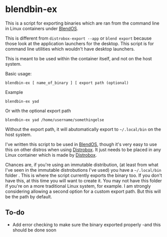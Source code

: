 # blendbin-ex
This is a script for exporting binaries which are ran from the command line in Linux containers under [BlendOS](https://github.com/blend-os/blendOS).

This is different from `distrobox-export --app` or `blend export` because those look at the application launchers for the desktop. This script is for command line utilities which wouldn't have desktop launchers. 

This is meant to be used within the container itself, and not on the host system. 

Basic usage:

`blendbin-ex [ name_of_binary ] [ export path (optional)`

Example

`blendbin-ex yad`

Or with the optional export path

`blendbin-ex yad /home/username/somethingelse`

Without the export path, it will abutomatically export to `~/.local/bin` on the host system.

I've written this script to be used in [BlendOS](https://github.com/blend-os/blendOS), though it's very easy to use this on other distros when using [Distrobox](https://github.com/89luca89/distrobox). It just needs to be placed in any Linux container which is made by [Distrobox](https://github.com/89luca89/distrobox).

Chances are, if you're using an immutable distribution, (at least from what I've seen in the immutable distrobutions I've used) you have a `~/.local/bin` folder . This is where the script currently exports the binary too. If you don't have this, at this time you will want to create it. You may not have this folder if you're on a more traditional Linux system, for example. I am strongly considering allowing a second option for a custom export path. But this will be the path by default. 

## To-do
- Add error checking to make sure the binary exported properly -and this should be done soon
